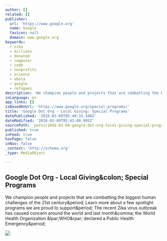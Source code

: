 ```yaml
---
author: []
related: []
publisher:
  url: 'https://www.google.org'
  name: Google
  favicon: null
  domain: www.google.org
keywords:
  - zika
  - millions
  - donated
  - computer
  - code
  - nonprofits
  - science
  - ebola
  - google
  - refugees
description: 'We champion people and projects that are combatting the biggest human challenges of the 21st century. Learn more about a few spotlight programs we are proud to support. The recent Zika virus outbreak has caused concern around the world and last month, the World Health Organization (WHO) declared a Public Health Emergency.'
inLanguage: en
app_links: []
isBasedOnUrl: 'https://www.google.org/special-programs/'
title: 'Google Dot Org - Local Giving: Special Programs'
datePublished: '2016-03-09T05:49:33.348Z'
dateModified: '2016-03-09T05:43:00.995Z'
sourcePath: _posts/2016-03-09-google-dot-org-local-giving-special-programs.md
published: true
inFeed: true
hasPage: false
inNav: false
_context: 'http://schema.org'
_type: MediaObject

---
```

<article style=""><h1>Google Dot Org - Local Giving&amp;colon; Special Programs</h1><p>We champion people and projects that are combatting the biggest human challenges of the 21st century&amp;period; Learn more about a few spotlight programs we are proud to support&amp;period; The recent Zika virus outbreak has caused concern around the world and last month&amp;comma; the World Health Organization &amp;lpar;WHO&amp;rpar; declared a Public Health Emergency&amp;period;</p><img src="https://www.google.org/images/special-programs/home-refugee-crisis.jpg" /></article>